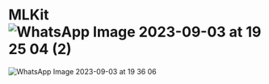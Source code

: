 # MLKit![WhatsApp Image 2023-09-03 at 19 25 04 (2)](https://github.com/cumaki1234/MLKit/assets/129130678/775639ee-ea53-4858-ab9a-d5b11ad41b16)
![WhatsApp Image 2023-09-03 at 19 36 06](https://github.com/cumaki1234/MLKit/assets/129130678/1fa7def3-33d6-4b76-8f86-be1c81c3fe8c)

